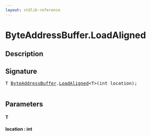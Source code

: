 ```yaml
---
layout: stdlib-reference
---
```


# ByteAddressBuffer\.LoadAligned

## Description





## Signature 

<pre>
T <a href="/stdlib-reference/types/ByteAddressBuffer/index" class="code_type">ByteAddressBuffer</a>.<a href="/stdlib-reference/types/ByteAddressBuffer/LoadAligned">LoadAligned</a>&lt;T&gt;(<span class="code_keyword">int</span> <span class='code_param'>location</span>);

</pre>

## Parameters

#### T
#### location : int

